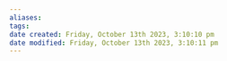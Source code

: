 ```yaml
---
aliases: 
tags: 
date created: Friday, October 13th 2023, 3:10:10 pm
date modified: Friday, October 13th 2023, 3:10:11 pm
---
```


